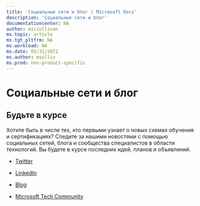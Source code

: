 ```yaml
---
title: 'Социальные сети и блог | Microsoft Docs'
description: 'Социальные сети и блог' 
documentationcenter: NA 
author: micsullivan
ms.topic: article
ms.tgt_pltfrm: NA
ms.workload: NA
ms.date: 03/31/2021
ms.author: msulliv
ms.prod: non-product-specific
---
```

# Социальные сети и блог

## Будьте в курсе

Хотите быть в числе тех, кто первыми узнает о новых схемах обучения и сертификациях? Следите за нашими новостями с помощью социальных сетей, блога и сообщества специалистов в области технологий. Вы будете в курсе последних идей, планов и объявлений.

- [Twitter](https://twitter.com/microsoftlearn)

- [LinkedIn](https://www.linkedin.com/showcase/microsoftlearn/)

- [Blog](https://techcommunity.microsoft.com/t5/microsoft-learn-blog/bg-p/MicrosoftLearnBlog)

- [Microsoft Tech Community](https://techcommunity.microsoft.com/t5/microsoft-learn/ct-p/MicrosoftLearn)